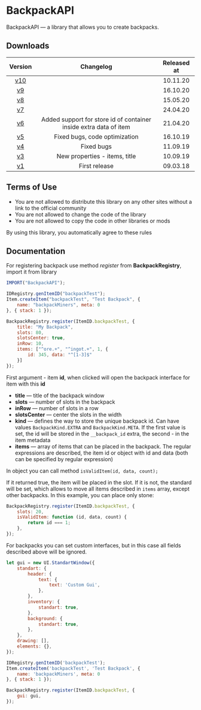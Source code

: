 # BackpackAPI

BackpackAPI — a library that allows you to create backpacks.

## Downloads

|                                    Version                                    |                             Changelog                             | Released at |
| :---------------------------------------------------------------------------: | :---------------------------------------------------------------: | :---------: |
| [v10](https://github.com/DDCompany/ICLibraries/releases/tag/backpack-api-v10) |                                                                   |  10.11.20   |
|  [v9](https://github.com/DDCompany/ICLibraries/releases/tag/backpack-api-v9)  |                                                                   |  16.10.20   |
|  [v8](https://github.com/DDCompany/ICLibraries/releases/tag/backpack-api-v9)  |                                                                   |  15.05.20   |
|  [v7](https://github.com/DDCompany/ICLibraries/releases/tag/backpack-api-v9)  |                                                                   |  24.04.20   |
|                    [v6](https://yadi.sk/d/J94TU-NAg0DfaQ)                     | Added support for store id of container inside extra data of item |  21.04.20   |
|                    [v5](https://yadi.sk/d/3UwUF1QpD7-T5g)                     |                   Fixed bugs, code optimization                   |  16.10.19   |
|                    [v4](https://yadi.sk/d/fGqQqOp9UmF_qQ)                     |                            Fixed bugs                             |  11.09.19   |
|                    [v3](https://yadi.sk/d/zNFKHFwWtygALw)                     |                   New properties - items, title                   |  10.09.19   |
|          [v1](https://vk.com/forestry_pe?w=wall-149493963_1420/all)           |                           First release                           |  09.03.18   |

## Terms of Use

- You are not allowed to distribute this library on any other sites without a link to the official community
- You are not allowed to change the code of the library
- You are not allowed to copy the code in other libraries or mods

By using this library, you automatically agree to these rules

## Documentation

For registering backpack use method *register* from **BackpackRegistry**, import it from library

```js
IMPORT("BackpackAPI");

IDRegistry.genItemID("backpackTest");
Item.createItem("backpackTest", "Test Backpack", {
    name: "backpackMiners", meta: 0
}, { stack: 1 });

BackpackRegistry.register(ItemID.backpackTest, {
    title: "My Backpack",
    slots: 80,
    slotsCenter: true,
    inRow: 10,
    items: ["^ore.+", "^ingot.+", 1, {
        id: 345, data: "^[1-3]$"
    }]
});
```

First argument - item **id**, when clicked will open the backpack interface for item with this **id**

- **title** — title of the backpack window
- **slots** — number of slots in the backpack
- **inRow** — number of slots in a row
- **slotsCenter** — center the slots in the width
- **kind** — defines the way to store the unique backpack id. Can have values `BackpackKind.EXTRA` and `BackpackKind.META`. If the first value is set, the id will be stored in the `__backpack_id` extra, the second - in the item metadata
- **items** — array of items that can be placed in the backpack. The regular expressions are described, the item id or object with id and data (both can be specified by regular expression)

In object you can call method `isValidItem(id, data, count);`

If it returned true, the item will be placed in the slot. If it is not, the standard will be set, which allows to move all items described in `items` array, except other backpacks. In this example, you can place only stone:

```js
BackpackRegistry.register(ItemID.backpackTest, {
    slots: 20,
    isValidItem: function (id, data, count) {
        return id === 1;
    },
});
```

For backpacks you can set custom interfaces, but in this case all fields described above will be ignored.

```js
let gui = new UI.StandartWindow({
    standart: {
        header: {
            text: {
                text: 'Custom Gui',
            },
        },
        inventory: {
            standart: true,
        },
        background: {
            standart: true,
        },
    },
    drawing: [],
    elements: {},
});

IDRegistry.genItemID('backpackTest');
Item.createItem('backpackTest', 'Test Backpack', {
    name: 'backpackMiners', meta: 0
}, { stack: 1 });

BackpackRegistry.register(ItemID.backpackTest, {
    gui: gui,
});
```
